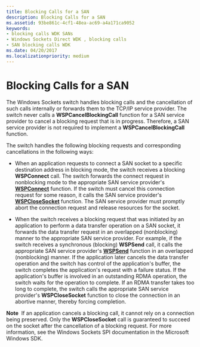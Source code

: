 ```yaml
---
title: Blocking Calls for a SAN
description: Blocking Calls for a SAN
ms.assetid: 93be861c-4cf1-48ea-ac69-a4a171ca9052
keywords:
- blocking calls WDK SANs
- Windows Sockets Direct WDK , blocking calls
- SAN blocking calls WDK
ms.date: 04/20/2017
ms.localizationpriority: medium
---
```


# Blocking Calls for a SAN





The Windows Sockets switch handles blocking calls and the cancellation of such calls internally or forwards them to the TCP/IP service provider. The switch never calls a **WSPCancelBlockingCall** function for a SAN service provider to cancel a blocking request that is in progress. Therefore, a SAN service provider is not required to implement a **WSPCancelBlockingCall** function.

The switch handles the following blocking requests and corresponding cancellations in the following ways:

-   When an application requests to connect a SAN socket to a specific destination address in blocking mode, the switch receives a blocking **WSPConnect** call. The switch forwards the connect request in nonblocking mode to the appropriate SAN service provider's [**WSPConnect**](https://msdn.microsoft.com/library/windows/hardware/ff566275) function. If the switch must cancel this connection request for some reason, it calls the SAN service provider's [**WSPCloseSocket**](https://msdn.microsoft.com/library/windows/hardware/ff566273) function. The SAN service provider must promptly abort the connection request and release resources for the socket.

-   When the switch receives a blocking request that was initiated by an application to perform a data transfer operation on a SAN socket, it forwards the data transfer request in an overlapped (nonblocking) manner to the appropriate SAN service provider. For example, if the switch receives a synchronous (blocking) **WSPSend** call, it calls the appropriate SAN service provider's [**WSPSend**](https://msdn.microsoft.com/library/windows/hardware/ff566316) function in an overlapped (nonblocking) manner. If the application later cancels the data transfer operation and the switch has control of the application's buffer, the switch completes the application's request with a failure status. If the application's buffer is involved in an outstanding RDMA operation, the switch waits for the operation to complete. If an RDMA transfer takes too long to complete, the switch calls the appropriate SAN service provider's **WSPCloseSocket** function to close the connection in an abortive manner, thereby forcing completion.

**Note**  If an application cancels a blocking call, it cannot rely on a connection being preserved. Only the **WSPCloseSocket** call is guaranteed to succeed on the socket after the cancellation of a blocking request. For more information, see the Windows Sockets SPI documentation in the Microsoft Windows SDK.

 

 

 





